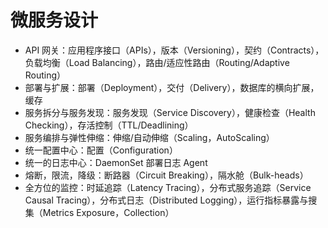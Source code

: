 # 微服务设计

- API 网关：应用程序接口（APIs），版本（Versioning），契约（Contracts），负载均衡（Load Balancing），路由/适应性路由（Routing/Adaptive Routing）
- 部署与扩展：部署（Deployment），交付（Delivery），数据库的横向扩展，缓存
- 服务拆分与服务发现：服务发现（Service Discovery），健康检查（Health Checking），存活控制（TTL/Deadlining）
- 服务编排与弹性伸缩：伸缩/自动伸缩（Scaling，AutoScaling）
- 统一配置中心：配置（Configuration）
- 统一的日志中心：DaemonSet 部署日志 Agent
- 熔断，限流，降级：断路器（Circuit Breaking），隔水舱（Bulk-heads）
- 全方位的监控：时延追踪（Latency Tracing），分布式服务追踪（Service Causal Tracing），分布式日志（Distributed Logging），运行指标暴露与搜集（Metrics Exposure，Collection）
